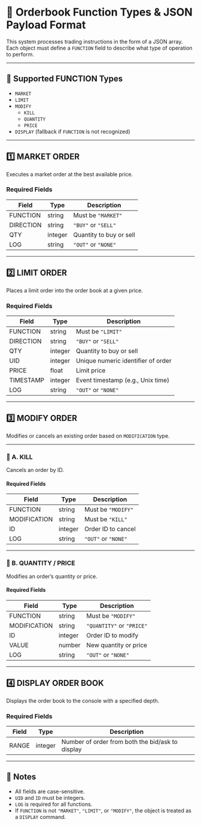 # 🧾 Orderbook Function Types & JSON Payload Format

This system processes trading instructions in the form of a JSON array. Each object must define a `FUNCTION` field to describe what type of operation to perform.

---

## 📌 Supported FUNCTION Types

- `MARKET`
- `LIMIT`
- `MODIFY`  
  - `KILL`  
  - `QUANTITY`  
  - `PRICE`
- `DISPLAY` (fallback if `FUNCTION` is not recognized)

---

## 1️⃣ MARKET ORDER

Executes a market order at the best available price.

### Required Fields

| Field     | Type     | Description                     |
|-----------|----------|---------------------------------|
| FUNCTION  | string   | Must be `"MARKET"`              |
| DIRECTION | string   | `"BUY"` or `"SELL"`             |
| QTY       | integer  | Quantity to buy or sell         |
| LOG       | string   | `"OUT"` or `"NONE"`             |

---

## 2️⃣ LIMIT ORDER

Places a limit order into the order book at a given price.

### Required Fields

| Field      | Type     | Description                           |
|------------|----------|---------------------------------------|
| FUNCTION   | string   | Must be `"LIMIT"`                     |
| DIRECTION  | string   | `"BUY"` or `"SELL"`                   |
| QTY        | integer  | Quantity to buy or sell               |
| UID        | integer  | Unique numeric identifier of order    |
| PRICE      | float    | Limit price                           |
| TIMESTAMP  | integer  | Event timestamp (e.g., Unix time)     |
| LOG        | string   | `"OUT"` or `"NONE"`                   |

---

## 3️⃣ MODIFY ORDER

Modifies or cancels an existing order based on `MODIFICATION` type.

---

### 🔹 A. KILL

Cancels an order by ID.

#### Required Fields

| Field        | Type     | Description                         |
|--------------|----------|-------------------------------------|
| FUNCTION     | string   | Must be `"MODIFY"`                  |
| MODIFICATION | string   | Must be `"KILL"`                    |
| ID           | integer  | Order ID to cancel                  |
| LOG          | string   | `"OUT"` or `"NONE"`                 |

---

### 🔹 B. QUANTITY / PRICE

Modifies an order’s quantity or price.

#### Required Fields

| Field        | Type     | Description                         |
|--------------|----------|-------------------------------------|
| FUNCTION     | string   | Must be `"MODIFY"`                  |
| MODIFICATION | string   | `"QUANTITY"` or `"PRICE"`           |
| ID           | integer  | Order ID to modify                  |
| VALUE        | number   | New quantity or price               |
| LOG          | string   | `"OUT"` or `"NONE"`                 |

---

## 4️⃣ DISPLAY ORDER BOOK

Displays the order book to the console with a specified depth.

### Required Fields

| Field   | Type     | Description                         |
|---------|----------|-------------------------------------|
| RANGE   | integer  | Number of order from both the bid/ask to display         |

---

## 📝 Notes

- All fields are case-sensitive.
- `UID` and `ID` must be integers.
- `LOG` is required for all functions.
- If `FUNCTION` is not `"MARKET"`, `"LIMIT"`, or `"MODIFY"`, the object is treated as a `DISPLAY` command.




